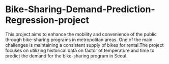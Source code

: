 # Bike-Sharing-Demand-Prediction-Regression-project
This project aims to enhance the mobility and convenience of the public through bike-sharing programs in metropolitan areas. One of the main challenges is maintaining a consistent supply of bikes for rental.The project focuses on utilizing historical data on factor of temperature and time to predict the demand for the bike-sharing program in Seoul.
